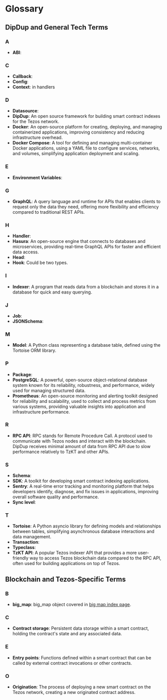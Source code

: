 # Glossary

## DipDup and General Tech Terms

### A
- **ABI**: 

### C
- **Callback**: 
- **Config**: 
- **Context**: in handlers

### D
- **Datasource**: 
- **DipDup**: An open source framework for building smart contract indexes for the Tezos network.
- **Docker**: An open-source platform for creating, deploying, and managing containerized applications, improving consistency and reducing infrastructure overhead.
- **Docker Compose**: A tool for defining and managing multi-container Docker applications, using a YAML file to configure services, networks, and volumes, simplifying application deployment and scaling.

### E
- **Environment Variables**: 

### G
- **GraphQL**: A query language and runtime for APIs that enables clients to request only the data they need, offering more flexibility and efficiency compared to traditional REST APIs.

### H
- **Handler**: 
- **Hasura**: An open-source engine that connects to databases and microservices, providing real-time GraphQL APIs for faster and efficient data access.
- **Head**: 
- **Hook**: Could be two types.

### I
- **Indexer**: A program that reads data from a blockchain and stores it in a database for quick and easy querying.

### J
- **Job**: 
- **JSONSchema**: 

### M
- **Model**: A Python class representing a database table, defined using the Tortoise ORM library.

### P
- **Package**: 
- **PostgreSQL**: A powerful, open-source object-relational database system known for its reliability, robustness, and performance, widely used for managing structured data.
- **Prometheus**: An open-source monitoring and alerting toolkit designed for reliability and scalability, used to collect and process metrics from various systems, providing valuable insights into application and infrastructure performance.

### R
- **RPC API**: RPC stands for Remote Procedure Call. A protocol used to communicate with Tezos nodes and interact with the blockchain. DipDup receives minimal amount of data from RPC API due to slow performance relatively to TzKT and other APIs.

### S
- **Schema**: 
- **SDK**: A toolkit for developing smart contract indexing applications.
- **Sentry**: A real-time error tracking and monitoring platform that helps developers identify, diagnose, and fix issues in applications, improving overall software quality and performance.
- **Sync level**: 

### T
- **Tortoise**: A Python asyncio library for defining models and relationships between tables, simplifying asynchronous database interactions and data management.
- **Transaction**: 
- **Typeclass**: 
- **TzKT API**: A popular Tezos indexer API that provides a more user-friendly way to access Tezos blockchain data compared to the RPC API, often used for building applications on top of Tezos.

## Blockchain and Tezos-Specific Terms

### B
- **big_map**: big_map object covered in [big map index page](indexes/tezos_tzkt_big_maps.md).

### C
- **Contract storage**: Persistent data storage within a smart contract, holding the contract's state and any associated data.

### E
- **Entry points**: Functions defined within a smart contract that can be called by external contract invocations or other contracts.

### O
- **Origination**: The process of deploying a new smart contract on the Tezos network, creating a new originated contract address.
